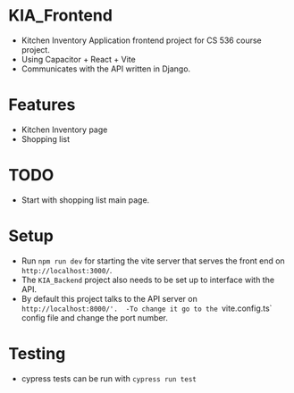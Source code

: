 # KIA_Frontend
-  Kitchen Inventory Application frontend project for CS 536 course project.
- Using Capacitor + React + Vite
- Communicates with the API written in Django.

# Features
- Kitchen Inventory page
- Shopping list




# TODO
- Start with shopping list main page. 


# Setup
- Run `npm run dev` for starting the vite server that serves the front end on `http://localhost:3000/`.
- The `KIA_Backend` project also needs to be set up to interface with the API.
- By default this project talks to the API server on `http://localhost:8000/'. 
   -To change it go to the `vite.config.ts` config file and change the port number.

# Testing
- cypress tests can be run with
`cypress run test`

